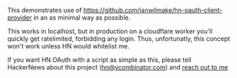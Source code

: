 This demonstrates use of https://github.com/janwilmake/hn-oauth-client-provider in an as minimal way as possible.

This works in localhost, but in production on a cloudflare worker you'll quickly get ratelimited, forbidding any login. Thus, unfortunatly, this concept won't work unless HN would whitelist me.

If you want HN OAuth with a script as simple as this, please tell HackerNews about this project (hn@ycombinator.com) and [reach out to me](https://x.com/janwilmake)
